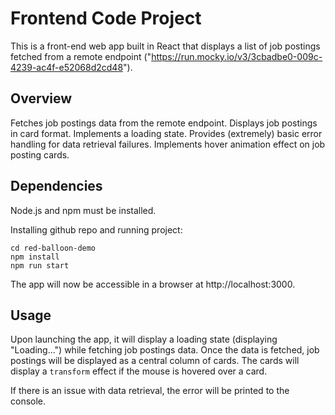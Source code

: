 # Frontend Code Project

This is a front-end web app built in React that displays a list of job postings fetched from a remote endpoint ("https://run.mocky.io/v3/3cbadbe0-009c-4239-ac4f-e52068d2cd48").

## Overview

Fetches job postings data from the remote endpoint.
Displays job postings in card format.
Implements a loading state.
Provides (extremely) basic error handling for data retrieval failures.
Implements hover animation effect on job posting cards.

## Dependencies

Node.js and npm must be installed.

Installing github repo and running project:

```git clone https://github.com/d-wynne/RedBalloonDemo
cd red-balloon-demo
npm install
npm run start
```

The app will now be accessible in a browser at http://localhost:3000.

## Usage

Upon launching the app, it will display a loading state (displaying "Loading...") while fetching job postings data. Once the data is fetched, job postings will be displayed as a central column of cards. The cards will display a `transform` effect if the mouse is hovered over a card.

If there is an issue with data retrieval, the error will be printed to the console.
